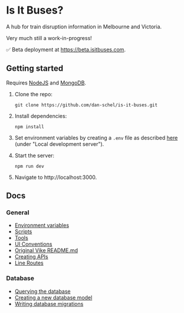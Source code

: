 # Is It Buses?

A hub for train disruption information in Melbourne and Victoria.

Very much still a work-in-progress!

✅ Beta deployment at https://beta.isitbuses.com.

## Getting started

Requires [NodeJS](https://nodejs.org/en) and [MongoDB](https://www.mongodb.com/).

1. Clone the repo:

   ```
   git clone https://github.com/dan-schel/is-it-buses.git
   ```

2. Install dependencies:

   ```
   npm install
   ```

3. Set environment variables by creating a `.env` file as described [here](/docs/environment-variables.md#local-development-server) (under "Local development server").

4. Start the server:

   ```
   npm run dev
   ```

5. Navigate to http://localhost:3000.

## Docs

### General

- [Environment variables](/docs/environment-variables.md)
- [Scripts](/docs/scripts.md)
- [Tools](/docs/tools.md)
- [UI Conventions](/docs/ui-conventions.md)
- [Original Vike README.md](/docs/vike-readme.md)
- [Creating APIs](/docs/creating-apis.md)
- [Line Routes](/docs/line-routes.md)

### Database

- [Querying the database](https://github.com/dan-schel/node-db/blob/master/docs/querying-the-database.md)
- [Creating a new database model](https://github.com/dan-schel/node-db/blob/master/docs/creating-a-new-database-model.md)
- [Writing database migrations](https://github.com/dan-schel/node-db/blob/master/docs/writing-database-migrations.md)
